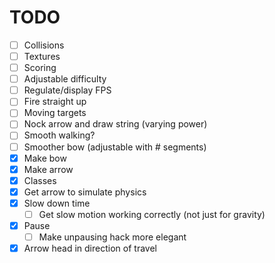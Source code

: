 # TODO
- [ ] Collisions
- [ ] Textures
- [ ] Scoring
- [ ] Adjustable difficulty
- [ ] Regulate/display FPS
- [ ] Fire straight up
- [ ] Moving targets
- [ ] Nock arrow and draw string (varying power)
- [ ] Smooth walking?
- [ ] Smoother bow (adjustable with # segments)
- [x] Make bow
- [x] Make arrow
- [x] Classes
- [x] Get arrow to simulate physics
- [x] Slow down time
  - [ ] Get slow motion working correctly (not just for gravity)
- [x] Pause
  - [ ] Make unpausing hack more elegant
- [x] Arrow head in direction of travel
